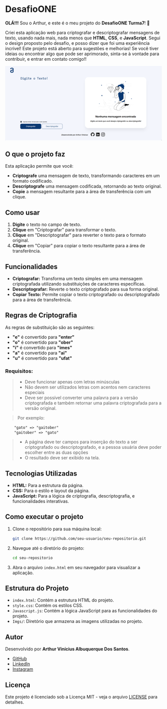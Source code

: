 # DesafioONE

**OLÁ!!!** Sou o Arthur, e este é o meu projeto do **DesafioONE Turma7**! 🎉

Criei esta aplicação web para criptografar e descriptografar mensagens de texto, usando nada mais, nada menos que **HTML**, **CSS**, e **JavaScript**. Segui o design proposto pelo desafio, e posso dizer que foi uma experiência incrível! Este projeto está aberto para sugestões e melhorias! Se você tiver ideias ou encontrar algo que pode ser aprimorado, sinta-se à vontade para contribuir, e entrar em contato comigo!!

<img src="Imgs/FtREADME.jpeg.png" alt="Imagem do projeto no navegador Desktop">

## O que o projeto faz

Esta aplicação permite que você:
- **Criptografe** uma mensagem de texto, transformando caracteres em um formato codificado.
- **Descriptografe** uma mensagem codificada, retornando ao texto original.
- **Copie** a mensagem resultante para a área de transferência com um clique.

## Como usar

1. **Digite** o texto no campo de texto.
2. **Clique** em "Criptografar" para transformar o texto.
3. **Clique** em "Descriptografar" para reverter o texto para o formato original.
4. **Clique** em "Copiar" para copiar o texto resultante para a área de transferência.

## Funcionalidades

- **Criptografar:** Transforma um texto simples em uma mensagem criptografada utilizando substituições de caracteres específicas.
- **Descriptografar:** Reverte o texto criptografado para sua forma original.
- **Copiar Texto:** Permite copiar o texto criptografado ou descriptografado para a área de transferência.

## Regras de Criptografia

As regras de substituição são as seguintes:

- **"e"** é convertido para **"enter"**
- **"o"** é convertido para **"ober"**
- **"i"** é convertido para **"imes"**
- **"a"** é convertido para **"ai"**
- **"u"** é convertido para **"ufat"**

### Requisitos:
> - Deve funcionar apenas com letras minúsculas
> - Não devem ser utilizados letras com acentos nem caracteres especiais
> - Deve ser possível converter uma palavra para a versão criptografada e também retornar uma palavra criptografada para a versão original.

> Por exemplo:
```Js
    "gato" => "gaitober"
    "gaitober" => "gato"
```

> - A página deve ter campos para inserção do texto a ser criptografado ou descriptografado, e a pessoa usuária deve poder escolher entre as duas opções
> - O resultado deve ser exibido na tela.

## Tecnologias Utilizadas

- **HTML:** Para a estrutura da página.
- **CSS:** Para o estilo e layout da página.
- **JavaScript:** Para a lógica de criptografia, descriptografia, e funcionalidades interativas.

## Como executar o projeto

1. Clone o repositório para sua máquina local:
    ```bash
    git clone https://github.com/seu-usuario/seu-repositorio.git
    ```
2. Navegue até o diretório do projeto:
    ```bash
    cd seu-repositorio
    ```
3. Abra o arquivo `index.html` em seu navegador para visualizar a aplicação.

## Estrutura do Projeto

- `index.html`: Contém a estrutura HTML do projeto.
- `style.css`: Contém os estilos CSS.
- `Javascript.js`: Contém a lógica JavaScript para as funcionalidades do projeto.
- `Imgs/`: Diretório que armazena as imagens utilizadas no projeto.

## Autor

Desenvolvido por **Arthur Vinícius Albuquerque Dos Santos**.

- [GitHub](https://github.com/Albuquerque29)
- [LinkedIn](https://www.linkedin.com/in/albuquerque29)
- [Instagram](https://www.instagram.com/albuquerque29_/)

## Licença

Este projeto é licenciado sob a Licença MIT - veja o arquivo [LICENSE](LICENSE) para detalhes.
